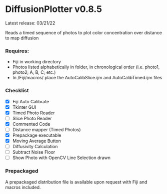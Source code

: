 # DiffusionPlotter v0.8.5
Latest release: 03/21/22

Reads a timed sequence of photos to plot color concentration over distance to map diffusion

### Requires: 
- Fiji in working directory
- Photos listed alphabetically in folder, in chronological order (i.e. photo1, photo2; A, B, C; etc.)
- In /Fiji/macros/ place the AutoCalibSlice.ijm and AutoCalibTimed.ijm files

### Checklist
- [x] Fiji Auto Calibrate
- [x] Tkinter GUI
- [x] Timed Photo Reader
- [ ] Slice Photo Reader
- [x] Commented Code
- [ ] Distance mapper (Timed Photos)
- [x] Prepackage executable
- [x] Moving Average Button
- [ ] Diffusivity Calculation
- [ ] Subtract Noise Floor
- [ ] Show Photo with OpenCV Line Selection drawn

### Prepackaged
A prepackaged distribution file is available upon request with Fiji and macros included. 
